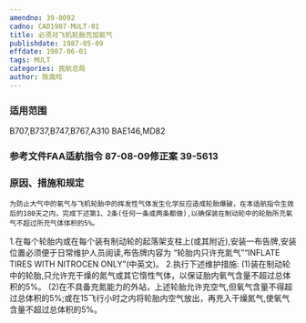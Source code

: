 ```yaml
---
amendno: 39-0092
cadno: CAD1987-MULT-01
title: 必须对飞机轮胎充加氮气
publishdate: 1987-05-09
effdate: 1987-06-01
tags: MULT
categories: 民航总局
author: 陈南玲
---
```


### 适用范围 
B707,B737,B747,B767,A310 BAE146,MD82

### 参考文件FAA适航指令 87-08-09修正案 39-5613

### 原因、措施和规定 
    为防止大气中的氧气与飞机轮胎中的挥发性气体发生化学反应造成轮胎爆破，在本适航指令生效后的180天之内，完成下述第1、2条(任何一条或两条都做),以确保装在制动轮中的轮胎所充氧气不超过所充气体体积的5%。 
1.在每个轮胎内或在每个装有制动轮的起落架支柱上(或其附近),安装一布告牌,安装位置必须便于日常维护人员阅读,布告牌内容为 “轮胎内只许充氮气”“INFLATE TIRES WITH NITROCEN ONLY”(中英文)。
2.执行下述维护措施:
    (1)装在制动轮中的轮胎,只允许充干燥的氮气或其它惰性气体，以保证胎内氧气含量不超过总体积的5%。 
    (2)在不具备充氮能力的外站，上述轮胎允许充空气,但氧气含量不得超过总体积的5%;或在15飞行小时之内将轮胎内空气放出，再充入干燥氮气,使氧气含量不超过总体积的5%。

  
